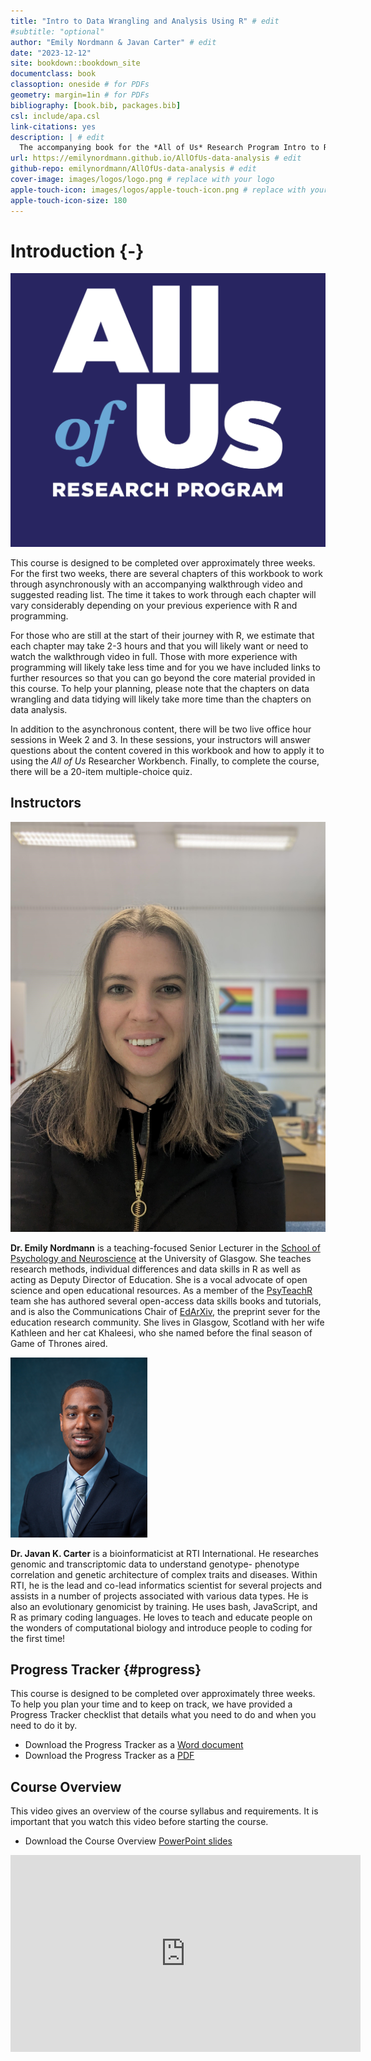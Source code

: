 ```yaml
--- 
title: "Intro to Data Wrangling and Analysis Using R" # edit
#subtitle: "optional" 
author: "Emily Nordmann & Javan Carter" # edit
date: "2023-12-12"
site: bookdown::bookdown_site
documentclass: book
classoption: oneside # for PDFs
geometry: margin=1in # for PDFs
bibliography: [book.bib, packages.bib]
csl: include/apa.csl
link-citations: yes
description: | # edit
  The accompanying book for the *All of Us* Research Program Intro to R and Data Visualization course.
url: https://emilynordmann.github.io/AllOfUs-data-analysis # edit
github-repo: emilynordmann/AllOfUs-data-analysis # edit
cover-image: images/logos/logo.png # replace with your logo
apple-touch-icon: images/logos/apple-touch-icon.png # replace with your logo
apple-touch-icon-size: 180
---
```




# Introduction {-}

<div class="small_right"><img src="images/logos/logo.png" 
     alt="All of Us Logo" /></div>

This course is designed to be completed over approximately three weeks. For the first two weeks, there are several chapters of this workbook to work through asynchronously with an accompanying walkthrough video and suggested reading list. The time it takes to work through each chapter will vary considerably depending on your previous experience with R and programming. 

For those who are still at the start of their journey with R, we estimate that each chapter may take 2-3 hours and that you will likely want or need to watch the walkthrough video in full. Those with more experience with programming will likely take less time and for you we have included links to further resources so that you can go beyond the core material provided in this course. To help your planning, please note that the chapters on data wrangling and data tidying will likely take more time than the chapters on data analysis.

In addition to the asynchronous content, there will be two live office hour sessions in Week 2 and 3. In these sessions, your instructors will answer questions about the content covered in this workbook and how to apply it to using the *All of Us* Researcher Workbench. Finally, to complete the course, there will be a 20-item multiple-choice quiz.

## Instructors

<div class="small_right"><img src="images/emily.jpeg" 
     alt="Dr. Emily Nordmann" /></div>

**Dr. Emily Nordmann** is a teaching-focused Senior Lecturer in the [School of Psychology and Neuroscience](https://www.gla.ac.uk/schools/psychologyneuroscience/) at the University of Glasgow. She teaches research methods, individual differences and data skills in R as well as acting as Deputy Director of Education. She is a vocal advocate of open science and open educational resources. As a member of the [PsyTeachR](https://psyteachr.github.io/) team she has authored several open-access data skills books and tutorials, and is also the Communications Chair of [EdArXiv](https://edarxiv.org/), the preprint sever for the education research community. She lives in Glasgow, Scotland with her wife Kathleen and her cat Khaleesi, who she named before the final season of Game of Thrones aired. 

<div class="small_right"><img src="images/javan.png" 
     alt="Dr. Javan K Carter" /></div>
     
**Dr. Javan K. Carter** is a bioinformaticist at RTI International. He researches genomic and transcriptomic data to understand genotype- phenotype correlation and genetic architecture of complex traits and diseases. Within RTI, he is the lead and co-lead informatics scientist for several projects and assists in a number of projects associated with various data types. He is also an evolutionary genomicist by training. He uses bash, JavaScript, and R as primary coding languages. He loves to teach and educate people on the wonders of computational biology and introduce people to coding for the first time!

## Progress Tracker {#progress}

This course is designed to be completed over approximately three weeks. To help you plan your time and to keep on track, we have provided a Progress Tracker checklist that details what you need to do and when you need to do it by.

* Download the Progress Tracker as a [Word document](course_materials/progress_tracker.docx)
* Download the Progress Tracker as a [PDF](course_materials/progress_tracker.pdf)

## Course Overview

This video gives an overview of the course syllabus and requirements. It is important that you watch this video before starting the course.

* Download the Course Overview [PowerPoint slides](course_materials/course_overview.pptx)

<iframe width="560" height="315" src="https://www.youtube.com/embed/UOPh8mWgqMc" title="YouTube video player" frameborder="0" allow="accelerometer; autoplay; clipboard-write; encrypted-media; gyroscope; picture-in-picture; web-share" allowfullscreen></iframe>

     
